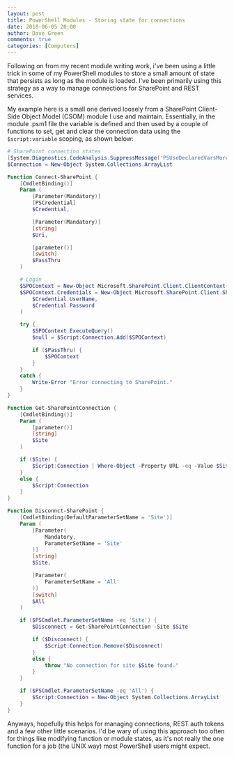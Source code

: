```yaml
---
layout: post
title: PowerShell Modules - Storing state for connections
date: 2018-06-05 20:00
author: Dave Green
comments: true
categories: [Computers]
---
```


Following on from my recent module writing work, i've been using a little trick in some of my PowerShell modules to store a small amount of state that persists as long as the module is loaded. I've been primarily using this strategy as a way to manage connections for SharePoint and REST services.

My example here is a small one derived loosely from a SharePoint Client-Side Object Model (CSOM) module I use and maintain. Essentially, in the module .psm1 file the variable is defined and then used by a couple of functions to set, get and clear the connection data using the `$script:variable` scoping, as shown below:

```powershell
# SharePoint connection states
[System.Diagnostics.CodeAnalysis.SuppressMessage('PSUseDeclaredVarsMoreThanAssigments', '')]
$Connection = New-Object System.Collections.ArrayList

Function Connect-SharePoint {
    [CmdletBinding()]
    Param (
        [Parameter(Mandatory)]
        [PSCredential]
        $Credential,

        [Parameter(Mandatory)]
        [string]
        $Uri,

        [parameter()]
        [switch]
        $PassThru
    )

    # Login
    $SPOContext = New-Object Microsoft.SharePoint.Client.ClientContext($Uri)
    $SPOContext.Credentials = New-Object Microsoft.SharePoint.Client.SharePointOnlineCredentials(
        $Credential.UserName,
        $Credential.Password
    )

    try {
        $SPOContext.ExecuteQuery()
        $null = $Script:Connection.Add($SPOContext)

        if ($PassThru) {
            $SPOContext
        }
    }
    catch {
        Write-Error "Error connecting to SharePoint."
    }
}

Function Get-SharePointConnection {
    [CmdletBinding()]
    Param (
        [parameter()]
        [string]
        $Site
    )

    if ($Site) {
        $Script:Connection | Where-Object -Property URL -eq -Value $Site
    }
    else {
        $Script:Connection
    }
}

Function Disconnct-SharePoint {
    [CmdletBinding(DefaultParameterSetName = 'Site')]
    Param (
        [Parameter(
            Mandatory,
            ParameterSetName = 'Site'
        )]
        [string]
        $Site,

        [Parameter(
            ParameterSetName = 'All'
        )]
        [switch]
        $All
    )

    if ($PSCmdlet.ParameterSetName -eq 'Site') {
        $Disconnect = Get-SharePointConnection -Site $Site

        if ($Disconnect) {
            $Script:Connection.Remove($Disconnect)
        }
        else {
            throw "No connection for site $Site found."
        }
    }

    if ($PSCmdlet.ParameterSetName -eq 'All') {
        $Script:Connection = New-Object System.Collections.ArrayList
    }
}
```

Anyways, hopefully this helps for managing connections, REST auth tokens and a few other little scenarios. I'd be wary of using this approach too often for things like modifying function or module states, as it's not really the one function for a job (the UNIX way) most PowerShell users might expect.